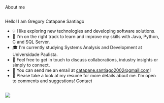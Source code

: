 About me
##
Hello! I am Gregory Catapane Santiago
- 💡 I like exploring new technologies and developing software solutions.
- 🌱 I'm on the right track to learn and improve my skills with Java, Python, C and SQL Server.
- 🎓 I'm currently studying Systems Analysis and Development at Universidade Paulista.
- 💭 Feel free to get in touch to discuss collaborations, industry insights or simply to connect.
- 📧 You can send me an email at catapane.santiago2002@gmail.com!
- 📄 Please take a look at my resume for more details about me. I'm open to comments and suggestions!
Contact 
##
  <a href="https://www.linkedin.com/in/gregorycatapane/" target="_blank"><img src="https://img.shields.io/badge/-LinkedIn-%230077B5?style=for-the-badge&logo=linkedin&logoColor=white" target="_blank"></a> 
